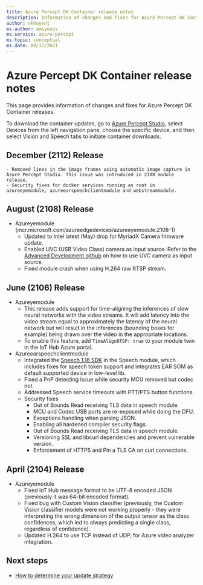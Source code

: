 ```yaml
---
title: Azure Percept DK Container release notes
description: Information of changes and fixes for Azure Percept DK Container releases.
author: nkhuyent
ms.author: amiyouss
ms.service: azure-percept
ms.topic: conceptual
ms.date: 09/17/2021
---
```


# Azure Percept DK Container release notes

This page provides information of changes and fixes for Azure Percept DK Container releases.

To download the container updates, go to [Azure Percept Studio](https://ms.portal.azure.com/#blade/AzureEdgeDevices/main/overview), select Devices from the left navigation pane, choose the specific device, and then select Vision and Speech tabs to initiate container downloads. 

## December (2112) Release

    - Removed lines in the image frames using automatic image capture in Azure Percept Studio. This issue was introduced in 2108 module release.  
    - Security fixes for docker services running as root in azureeyemodule, azureearspeechclientmodule and webstreammodule. 

## August (2108) Release

- Azureyemodule (mcr.microsoft.com/azureedgedevices/azureeyemodule:2108-1)
    - Updated to Intel latest (May) drop for MyriadX Camera firmware update. 
    - Enabled UVC (USB Video Class) camera as input source. Refer to the [Advanced Development github](https://github.com/microsoft/azure-percept-advanced-development/tree/main/azureeyemodule#using-uvcusb-video-class-camera-as-input-source) on how to use UVC camera as input source. 
    - Fixed module crash when using H.264 raw RTSP stream.

## June (2106) Release

- Azureyemodule
    - This release adds support for time-aligning the inferences of slow neural networks with the video streams. It will add latency into the video stream equal to approximately the latency of the neural network but will result in the inferences (bounding boxes for example) being drawn over the video in the appropriate locations. 
    - To enable this feature, add `TimeAlignRTSP: true` to your module twin in the IoT Hub Azure portal.
- Azureearspeechclientmodule
    - Integrated the [Speech 1.16 SDK](../cognitive-services/speech-service/devices-sdk-release-notes.md) in the Speech module, which includes fixes for speech token support and integrates EAR SOM as default supported device in low-level lib.
    - Fixed a PnP detecting issue while security MCU removed but codec not.
    - Addressed Speech service timeouts with PTT/PTS button functions.
    - Security fixes
        - Out of Bounds Read receiving TLS data in speech module.
        - MCU and Codec USB ports are re-exposed while doing the DFU.
        - Exceptions handling when parsing JSON.
        - Enabling all hardened compiler security flags.
        - Out of Bounds Read receiving TLS data in speech module.
        - Versioning SSL and libcurl dependencies and prevent vulnerable version.
        - Enforcement of HTTPS and Pin a TLS CA on curl connections.

## April (2104) Release

- Azureyemodule
    - Fixed IoT Hub message format to be UTF-8 encoded JSON (previously it was 64-bit encoded format).
    - Fixed bug with Custom Vision classifier (previously, the Custom Vision classifier models were not working properly - they were interpreting the wrong dimension of the output tensor as the class confidences, which led to always predicting a single class, regardless of confidence).
    - Updated H.264 to use TCP instead of UDP, for Azure video analyzer integration.

## Next steps

- [How to determine your update strategy](./how-to-determine-your-update-strategy.md)
